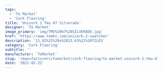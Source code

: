 ```yaml
---
tags:
  - 'To Market'
  - 'Cork Flooring'
title: 'Unicork 2 Tmu 67 Silverado'
designer: 'To Market'
image_primary: 'img/TMU%2067%20SILVERADO.jpg'
href: 'https://www.tomkt.com/unicork-2-swatches'
description: '11.82%22%20x%2023.63%22%20TILES'
category: 'Cork Flooring'
subtitle: ''
manufacturer: 'ToMarket'
slug: '/manufacturers/tomarket/cork-flooring/to-market-unicork-2-tmu-67-silverado'
date: '2021-02-22'
---
```

